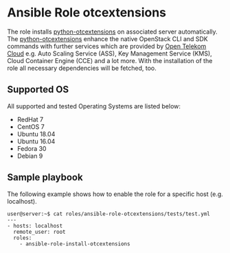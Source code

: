 # Ansible Role otcextensions

The role installs [python-otcextensions](https://github.com/OpenTelekomCloud/python-otcextensions) on associated server automatically. The [python-otcextensions](https://github.com/OpenTelekomCloud/python-otcextensions) enhance the native OpenStack CLI and SDK commands with further services which are provided by [Open Telekom Cloud](https://open-telekom-cloud.com/de) e.g. Auto Scaling Service (ASS), Key Management Service (KMS), Cloud Container Engine (CCE) and a lot more. With the installation of the role all necessary dependencies will be fetched, too.

## Supported OS

All supported and tested Operating Systems are listed below:

 - RedHat 7
 - CentOS 7
 - Ubuntu 18.04
 - Ubuntu 16.04
 - Fedora 30
 - Debian 9

## Sample playbook

The following example shows how to enable the role for a specific host (e.g. localhost).

    user@server:~$ cat roles/ansible-role-otcextensions/tests/test.yml
    ---
    - hosts: localhost
      remote_user: root
      roles:
        - ansible-role-install-otcextensions
